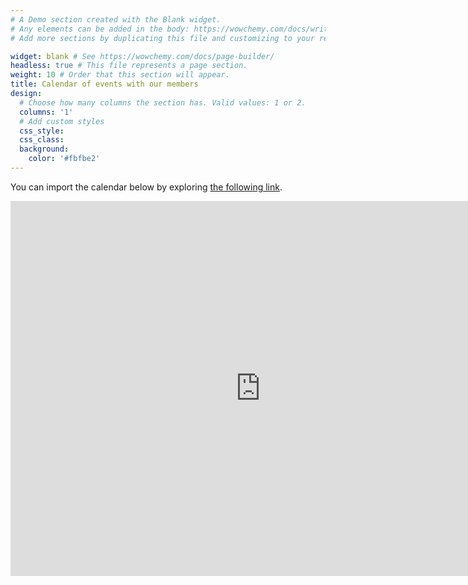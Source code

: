 ```yaml
---
# A Demo section created with the Blank widget.
# Any elements can be added in the body: https://wowchemy.com/docs/writing-markdown-latex/
# Add more sections by duplicating this file and customizing to your requirements.

widget: blank # See https://wowchemy.com/docs/page-builder/
headless: true # This file represents a page section.
weight: 10 # Order that this section will appear.
title: Calendar of events with our members
design:
  # Choose how many columns the section has. Valid values: 1 or 2.
  columns: '1'
  # Add custom styles
  css_style:
  css_class:
  background:
    color: '#fbfbe2'
---
```


You can import the calendar below by exploring <a href="https://calendar.google.com/calendar/u/0?cid=c3VuZmxvd2Vyc3dhbGVzQGdtYWlsLmNvbQ" target = "_blank">the following link</a>. 

<iframe src="https://calendar.google.com/calendar/embed?src=sunflowerswales%40gmail.com&ctz=Europe%2FLondon" style="border: 0" width="800" height="600" frameborder="0" scrolling="no"></iframe>